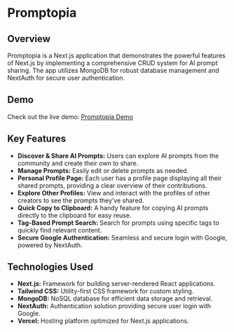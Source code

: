 # Promptopia

## Overview
Promptopia is a Next.js application that demonstrates the powerful features of Next.js by implementing a comprehensive CRUD system for AI prompt sharing. The app utilizes MongoDB for robust database management and NextAuth for secure user authentication.

## Demo
Check out the live demo: [Promptopia Demo](https://ai-powered-promptopia.vercel.app/)

## Key Features
- **Discover & Share AI Prompts:** Users can explore AI prompts from the community and create their own to share.
- **Manage Prompts:** Easily edit or delete prompts as needed.
- **Personal Profile Page:** Each user has a profile page displaying all their shared prompts, providing a clear overview of their contributions.
- **Explore Other Profiles:** View and interact with the profiles of other creators to see the prompts they’ve shared.
- **Quick Copy to Clipboard:** A handy feature for copying AI prompts directly to the clipboard for easy reuse.
- **Tag-Based Prompt Search:** Search for prompts using specific tags to quickly find relevant content.
- **Secure Google Authentication:** Seamless and secure login with Google, powered by NextAuth.

## Technologies Used
- **Next.js:** Framework for building server-rendered React applications.
- **Tailwind CSS:** Utility-first CSS framework for custom styling.
- **MongoDB:** NoSQL database for efficient data storage and retrieval.
- **NextAuth:** Authentication solution providing secure user login with Google.
- **Vercel:** Hosting platform optimized for Next.js applications.
